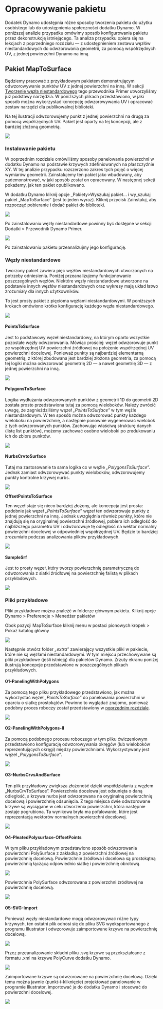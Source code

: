 # Opracowywanie pakietu

Dodatek Dynamo udostępnia różne sposoby tworzenia pakietu do użytku osobistego lub do udostępnienia społeczności dodatku Dynamo. W poniższej analizie przypadku omówimy sposób konfigurowania pakietu przez dekonstrukcję istniejącego. Ta analiza przypadku opiera się na lekcjach z poprzedniego rozdziału — z udostępnieniem zestawu węzłów niestandardowych do odwzorowania geometrii, za pomocą współrzędnych UV, z jednej powierzchni Dynamo na inną.

## Pakiet MapToSurface

Będziemy pracować z przykładowym pakietem demonstrującym odwzorowywanie punktów UV z jednej powierzchni na inną. W sekcji [Tworzenie węzła niestandardowego](../6-1\_custom-nodes/2-creating.md) tego przewodnika Primer utworzyliśmy już podstawy narzędzia. W poniższych plikach przedstawiono, w jaki sposób można wykorzystać koncepcję odwzorowywania UV i opracować zestaw narzędzi dla publikowalnej biblioteki.

Na tej ilustracji odwzorowujemy punkt z jednej powierzchni na drugą za pomocą współrzędnych UV. Pakiet jest oparty na tej koncepcji, ale z bardziej złożoną geometrią.

![](../images/6-2/3/uvMap.jpg)

### Instalowanie pakietu

W poprzednim rozdziale omówiliśmy sposoby panelowania powierzchni w dodatku Dynamo na podstawie krzywych zdefiniowanych na płaszczyźnie XY. W tej analizie przypadku rozszerzono zakres tych pojęć o więcej wymiarów geometrii. Zainstalujemy ten pakiet jako wbudowany, aby zademonstrować, w jaki sposób został on opracowany. W następnej sekcji pokażemy, jak ten pakiet opublikowano.

W dodatku Dynamo kliknij opcje _Pakiety>Wyszukaj pakiet... i wy_szukaj pakiet „MapToSurface” (jest to jeden wyraz). Kliknij przycisk Zainstaluj, aby rozpocząć pobieranie i dodać pakiet do biblioteki.

![](../images/6-2/3/developpackage-installpackage01.jpg)

Po zainstalowaniu węzły niestandardowe powinny być dostępne w sekcji Dodatki > Przewodnik Dynamo Primer.

![](<../images/6-2/3/develop package - install package 02 (1) (2) (2).jpg>)

Po zainstalowaniu pakietu przeanalizujmy jego konfigurację.

### Węzły niestandardowe

Tworzony pakiet zawiera pięć węzłów niestandardowych utworzonych na potrzeby odniesienia. Poniżej przeanalizujemy funkcjonowanie poszczególnych węzłów. Niektóre węzły niestandardowe utworzone na podstawie innych węzłów niestandardowych oraz wykresy mają układ łatwo zrozumiały dla innych użytkowników.

To jest prosty pakiet z pięcioma węzłami niestandardowymi. W poniższych krokach omówiono krótko konfigurację każdego węzła niestandardowego.

![](<../images/6-2/3/develop package - custom nodes 01 (1) (1) (1).jpg>)

#### **PointsToSurface**

Jest to podstawowy węzeł niestandardowy, na którym oparto wszystkie pozostałe węzły odwzorowania. Mówiąc prościej: węzeł odwzorowuje punkt ze współrzędnej UV powierzchni źródłowej na położenie współrzędnej UV powierzchni docelowej. Ponieważ punkty są najbardziej elementarną geometrią, z której zbudowana jest bardziej złożona geometria, za pomocą tej logiki można odwzorować geometrię 2D — a nawet geometrię 3D — z jednej powierzchni na inną.

![](../images/6-2/3/developpackage-pointToSurface.jpg)

#### **PolygonsToSurface**

Logika wydłużania odwzorowanych punktów z geometrii 1D do geometrii 2D została prosto przedstawiona tutaj za pomocą wieloboków. Należy zwrócić uwagę, że zagnieździliśmy węzeł _„PointsToSurface”_ w tym węźle niestandardowym. W ten sposób można odwzorować punkty każdego wieloboku na powierzchnię, a następnie ponownie wygenerować wielobok z tych odwzorowanych punktów. Zachowując właściwą strukturę danych (listę list punktów), możemy zachować osobne wieloboki po zredukowaniu ich do zbioru punktów.

![](../images/6-2/3/developpackage-polygonsToSurface.jpg)

#### **NurbsCrvtoSurface**

Tutaj ma zastosowanie ta sama logika co w węźle _„PolygonsToSurface”_. Jednak zamiast odwzorowywać punkty wieloboków, odwzorowujemy punkty kontrolne krzywej nurbs.

![](../images/6-2/3/developpackage-nurbsCrvtoSurface.jpg)

**OffsetPointsToSurface**

Ten węzeł staje się nieco bardziej złożony, ale koncepcja jest prosta: podobnie jak węzeł _„PointsToSurface”_ węzeł ten odwzorowuje punkty z jednej powierzchni na inną. Jednak uwzględnia również punkty, które nie znajdują się na oryginalnej powierzchni źródłowej, pobiera ich odległość do najbliższego parametru UV i odwzorowuje tę odległość na wektor normalny powierzchni docelowej w odpowiedniej współrzędnej UV. Będzie to bardziej zrozumiałe podczas analizowania plików przykładowych.

![](../images/6-2/3/developpackage-OffsetPointsToSurface.jpg)

#### **SampleSrf**

Jest to prosty węzeł, który tworzy powierzchnię parametryczną do odwzorowania z siatki źródłowej na powierzchnię falistą w plikach przykładowych.

![](../images/6-2/3/developpackage-sampleSrf.jpg)

### Pliki przykładowe

Pliki przykładowe można znaleźć w folderze głównym pakietu. Kliknij opcje Dynamo > Preferencje > Menedżer pakietów

Obok pozycji MapToSurface kliknij menu w postaci pionowych kropek > Pokaż katalog główny

![](../images/6-2/3/developpackage-examplefiles01.jpg)

Następnie otwórz folder _„extra”_ zawierający wszystkie pliki w pakiecie, które nie są węzłami niestandardowymi. W tym miejscu przechowywane są pliki przykładowe (jeśli istnieją) dla pakietów Dynamo. Zrzuty ekranu poniżej ilustrują koncepcje przedstawione w poszczególnych plikach przykładowych.

#### **01-PanelingWithPolygons**

Za pomocą tego pliku przykładowego przedstawiono, jak można wykorzystać węzeł _„PointsToSurface”_ do panelowania powierzchni w oparciu o siatkę prostokątów. Powinno to wyglądać znajomo, ponieważ podobny proces roboczy został przedstawiony w [poprzednim rozdziale](../6-1\_custom-nodes/2-creating.md).

![](../images/6-2/3/developpackage-samplefile01.jpg)

#### **02-PanelingWithPolygons-II**

Za pomocą podobnego procesu roboczego w tym pliku ćwiczeniowym przedstawiono konfigurację odwzorowywania okręgów (lub wieloboków reprezentujących okręgi) między powierzchniami. Wykorzystywany jest węzeł _„PolygonsToSurface”_.

![](../images/6-2/3/developpackage-samplefile02.jpg)

#### **03-NurbsCrvsAndSurface**

Ten plik przykładowy zwiększa złożoność dzięki współdziałaniu z węzłem „NurbsCrvToSurface”. Powierzchnia docelowa jest odsunięta o daną odległość, a krzywa nurbs jest odwzorowana na oryginalną powierzchnię docelową i powierzchnię odsunięcia. Z tego miejsca dwie odwzorowane krzywe są wyciągane w celu utworzenia powierzchni, która następnie zostaje pogrubiona. Ta wynikowa bryła ma pofalowanie, które jest reprezentacją wektorów normalnych powierzchni docelowej.

![](../images/6-2/3/developpackage-samplefile03.jpg)

#### **04-PleatedPolysurface-OffsetPoints**

W tym pliku przykładowym przedstawiono sposób odwzorowania powierzchni PolySurface z zakładką z powierzchni źródłowej na powierzchnię docelową. Powierzchnie źródłowa i docelowa są prostokątną powierzchnią łączącą odpowiednio siatkę i powierzchnię obrotową.

![](../images/6-2/3/developpackage-samplefile04a.jpg)

Powierzchnia PolySurface odwzorowana z powierzchni źródłowej na powierzchnię docelową.

![](../images/6-2/3/developpackage-samplefile04b.jpg)

#### **05-SVG-Import**

Ponieważ węzły niestandardowe mogą odwzorowywać różne typy krzywych, ten ostatni plik odnosi się do pliku SVG wyeksportowanego z programu Illustrator i odwzorowuje zaimportowane krzywe na powierzchnię docelową.

![](../images/6-2/3/developpackage-samplefile05a.jpg)

Przez przeanalizowanie składni pliku .svg krzywe są przekształcane z formatu .xml na krzywe PolyCurve dodatku Dynamo.

![](../images/6-2/3/developpackage-samplefile05b.jpg)

Zaimportowane krzywe są odwzorowane na powierzchnię docelową. Dzięki temu można jawnie (punkt-i-kliknięcie) projektować panelowanie w programie Illustrator, importować je do dodatku Dynamo i stosować do powierzchni docelowej.

![](../images/6-2/3/developpackage-samplefile05c.jpg)
